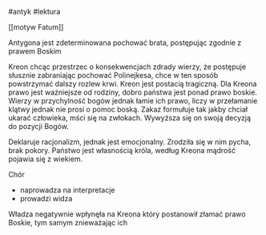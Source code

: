 #antyk #lektura 

[[motyw Fatum]]

Antygona jest zdeterminowana pochować brata, postępując zgodnie z prawem Boskim

Kreon chcąc przestrzec o konsekwencjach zdrady wierzy, że postępuje słusznie zabraniając pochować Polinejkesa, chce w ten sposób powstrzymać dalszy rozlew krwi. Kreon jest postacią tragiczną. Dla Kreona prawo jest ważniejsze od rodziny, dobro państwa jest ponad prawo boskie. Wierzy w przychylność bogów jednak łamie ich prawo, liczy w przełamanie klątwy jednak nie prosi o pomoc boską. Zakaz formułuje tak jakby chciał ukarać człowieka, mści się na zwłokach. Wywyższa się on swoją decyzją do pozycji Bogów.

Deklaruje racjonalizm, jednak jest emocjonalny. Zrodziła się w nim pycha, brak pokory. Państwo jest własnością króla, według Kreona mądrość pojawia się z wiekiem.

Chór
- naprowadza na interpretacje
- prowadzi widza

Władza negatywnie wpłynęła na Kreona który postanowił złamać prawo Boskie, tym samym znieważając ich
